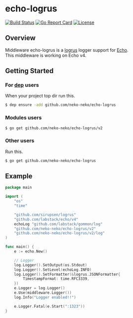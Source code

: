 # echo-logrus
[![Build Status](https://travis-ci.org/neko-neko/echo-logrus.svg?branch=master)](https://travis-ci.org/neko-neko/echo-logrus)
[![Go Report Card](https://goreportcard.com/badge/github.com/neko-neko/echo-logrus)](https://goreportcard.com/report/github.com/neko-neko/echo-logrus)
[![License](http://img.shields.io/badge/license-mit-blue.svg?style=flat-square)](https://raw.githubusercontent.com/neko-neko/echo-logrus/master/LICENSE)

## Overview
Middleware echo-logrus is a [logrus](https://github.com/sirupsen/logrus) logger support for [Echo](https://github.com/labstack/echo).  
This middleware is working on Echo v4.

## Getting Started
### For [dep](https://github.com/golang/dep) users
When your project top dir run this.  
```bash
$ dep ensure -add github.com/neko-neko/echo-logrus
```

### Modules users
```bash
$ go get github.com/neko-neko/echo-logrus/v2
```

### Other users
Run this.  
```bash
$ go get github.com/neko-neko/echo-logrus
```

## Example
```go
package main

import (
	"os"
	"time"

	"github.com/sirupsen/logrus"
	"github.com/labstack/echo/v4"
	echoLog "github.com/labstack/gommon/log"
	"github.com/neko-neko/echo-logrus/v2"
	"github.com/neko-neko/echo-logrus/v2/log"
)

func main() {
	e := echo.New()

	// Logger
	log.Logger().SetOutput(os.Stdout)
	log.Logger().SetLevel(echoLog.INFO)
	log.Logger().SetFormatter(&logrus.JSONFormatter{
		TimestampFormat: time.RFC3339,
	})
	e.Logger = log.Logger()
	e.Use(middleware.Logger())
	log.Info("Logger enabled!!")

	e.Logger.Fatal(e.Start(":1323"))
}
```
